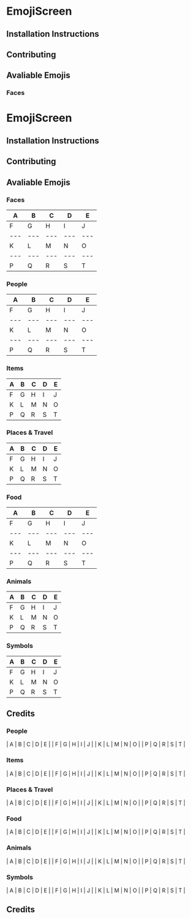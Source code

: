 # EmojiScreen

## Installation Instructions

## Contributing

## Avaliable Emojis

### Faces

# EmojiScreen

## Installation Instructions

## Contributing

## Avaliable Emojis

### Faces

| A | B | C | D | E |
|---|---|---|---|---|
| F | G | H | I | J |
|---|---|---|---|---|
| K | L | M | N | O |
|---|---|---|---|---|
| P | Q | R | S | T |

### People

| A | B | C | D | E |
|---|---|---|---|---|
| F | G | H | I | J |
|---|---|---|---|---|
| K | L | M | N | O |
|---|---|---|---|---|
| P | Q | R | S | T |

### Items

| A | B | C | D | E |
|---|---|---|---|---|
| F | G | H | I | J |
| K | L | M | N | O |
| P | Q | R | S | T |

### Places & Travel

| A | B | C | D | E |
|---|---|---|---|---|
| F | G | H | I | J |
| K | L | M | N | O |
| P | Q | R | S | T |

### Food

| A | B | C | D | E |
|---|---|---|---|---|
| F | G | H | I | J |
|---|---|---|---|---|
| K | L | M | N | O |
|---|---|---|---|---|
| P | Q | R | S | T |

### Animals

| A | B | C | D | E |
|---|---|---|---|---|
| F | G | H | I | J |
| K | L | M | N | O |
| P | Q | R | S | T |

### Symbols

| A | B | C | D | E |
|---|---|---|---|---|
| F | G | H | I | J |
| K | L | M | N | O |
| P | Q | R | S | T |

## Credits



### People

| A | B | C | D | E |
| F | G | H | I | J |
| K | L | M | N | O |
| P | Q | R | S | T |

### Items

| A | B | C | D | E |
| F | G | H | I | J |
| K | L | M | N | O |
| P | Q | R | S | T |

### Places & Travel

| A | B | C | D | E |
| F | G | H | I | J |
| K | L | M | N | O |
| P | Q | R | S | T |

### Food

| A | B | C | D | E |
| F | G | H | I | J |
| K | L | M | N | O |
| P | Q | R | S | T |

### Animals

| A | B | C | D | E |
| F | G | H | I | J |
| K | L | M | N | O |
| P | Q | R | S | T |

### Symbols

| A | B | C | D | E |
| F | G | H | I | J |
| K | L | M | N | O |
| P | Q | R | S | T |

## Credits

